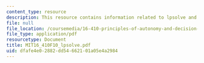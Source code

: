 ```yaml
---
content_type: resource
description: This resource contains information related to lpsolve and java.
file: null
file_location: /coursemedia/16-410-principles-of-autonomy-and-decision-making-fall-2010/dfafe4e02882dd54662101a05e4a2984_MIT16_410F10_lpsolve.pdf
file_type: application/pdf
resourcetype: Document
title: MIT16_410F10_lpsolve.pdf
uid: dfafe4e0-2882-dd54-6621-01a05e4a2984
---
```

